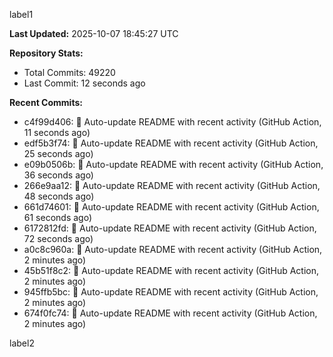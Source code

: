 
label1 
<!-- ACTIVITY_START -->
**Last Updated:** 2025-10-07 18:45:27 UTC

**Repository Stats:**
- Total Commits: 49220
- Last Commit: 12 seconds ago

**Recent Commits:**
- c4f99d406: 🤖 Auto-update README with recent activity (GitHub Action, 11 seconds ago)
- edf5b3f74: 🤖 Auto-update README with recent activity (GitHub Action, 25 seconds ago)
- e09b0506b: 🤖 Auto-update README with recent activity (GitHub Action, 36 seconds ago)
- 266e9aa12: 🤖 Auto-update README with recent activity (GitHub Action, 48 seconds ago)
- 661d74601: 🤖 Auto-update README with recent activity (GitHub Action, 61 seconds ago)
- 6172812fd: 🤖 Auto-update README with recent activity (GitHub Action, 72 seconds ago)
- a0c8c960a: 🤖 Auto-update README with recent activity (GitHub Action, 2 minutes ago)
- 45b51f8c2: 🤖 Auto-update README with recent activity (GitHub Action, 2 minutes ago)
- 945ffb5bc: 🤖 Auto-update README with recent activity (GitHub Action, 2 minutes ago)
- 674f0fc74: 🤖 Auto-update README with recent activity (GitHub Action, 2 minutes ago)
<!-- ACTIVITY_END -->

label2
